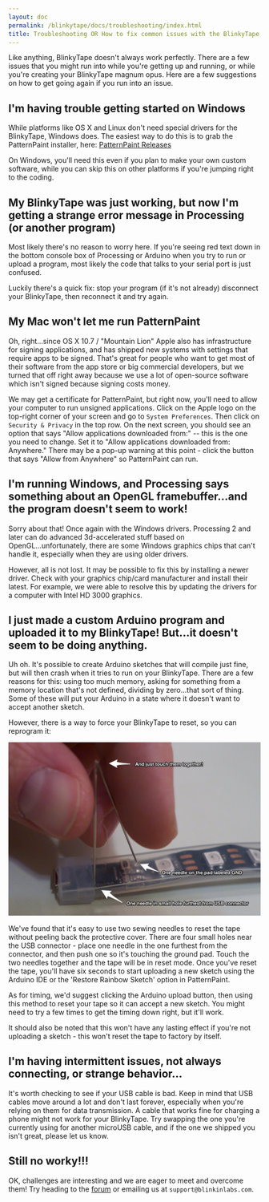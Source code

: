 ```yaml
---
layout: doc
permalink: /blinkytape/docs/troubleshooting/index.html
title: Troubleshooting OR How to fix common issues with the BlinkyTape
---
```

Like anything, BlinkyTape doesn't always work perfectly. There are a few issues that you might run into while you're getting up and running, or while you're creating your BlinkyTape magnum opus.  Here are a few suggestions on how to get going again if you run into an issue.

## I'm having trouble getting started on Windows
While platforms like OS X and Linux don't need special drivers for the BlinkyTape, Windows does. The easiest way to do this is to grab the PatternPaint installer, here: [PatternPaint Releases](https://github.com/Blinkinlabs/PatternPaint/releases)

On Windows, you'll need this even if you plan to make your own custom software, while you can skip this on other platforms if you're jumping right to the coding.

## My BlinkyTape was just working, but now I'm getting a strange error message in Processing (or another program)
Most likely there's no reason to worry here. If you're seeing red text down in the bottom console box of Processing or Arduino when you try to run or upload a program, most likely the code that talks to your serial port is just confused.

Luckily there's a quick fix: stop your program (if it's not already) disconnect your BlinkyTape, then reconnect it and try again. 

## My Mac won't let me run PatternPaint
Oh, right...since OS X 10.7 / "Mountain Lion" Apple also has infrastructure for signing applications, and has shipped new systems with settings that require apps to be signed. That's great for people who want to get most of their software from the app store or big commercial developers, but we turned that off right away because we use a lot of open-source software which isn't signed because signing costs money.
 
We may get a certificate for PatternPaint, but right now, you'll need to allow your computer to run unsigned applications.  Click on the Apple logo on the top-right corner of your screen and go to `System Preferences`. Then click on `Security & Privacy` in the top row. On the next screen, you should see an option that says "Allow applications downloaded from:" -- this is the one you need to change. Set it to "Allow applications downloaded from: Anywhere." There may be a pop-up warning at this point - click the button that says "Allow from Anywhere" so PatternPaint can run.

## I'm running Windows, and Processing says something about an OpenGL framebuffer...and the program doesn't seem to work!
Sorry about that! Once again with the Windows drivers. Processing 2 and later can do advanced 3d-accelerated stuff based on OpenGL...unfortunately, there are some Windows graphics chips that can't handle it, especially when they are using older drivers.

However, all is not lost. It may be possible to fix this by installing a newer driver. Check with your graphics chip/card manufacturer and install their latest. For example, we were able to resolve this by updating the drivers for a computer with Intel HD 3000 graphics.

## I just made a custom Arduino program and uploaded it to my BlinkyTape! But...it doesn't seem to be doing anything.
Uh oh. It's possible to create Arduino sketches that will compile just fine, but will then crash when it tries to run on your BlinkyTape. There are a few reasons for this: using too much memory, asking for something from a memory location that's not defined, dividing by zero...that sort of thing. Some of these will put your Arduino in a state where it doesn't want to accept another sketch.

However, there is a way to force your BlinkyTape to reset, so you can reprogram it:

![BlinkyTape Reset points](/images/blinkytape/big/bt_reset.png)

We've found that it's easy to use two sewing needles to reset the tape without peeling back the protective cover. There are four small holes near the USB connector - place one needle in the one furthest from the connector, and then push one so it's touching the ground pad.  Touch the two needles together and the tape will be in reset mode. Once you've reset the tape, you'll have six seconds to start uploading a new sketch using the Arduino IDE or the 'Restore Rainbow Sketch' option in PatternPaint.

As for timing, we'd suggest clicking the Arduino upload button, then using this method to reset your tape so it can accept a new sketch. You might need to try a few times to get the timing down right, but it'll work.

It should also be noted that this won't have any lasting effect if you're not uploading a sketch - this won't reset the tape to factory by itself.

## I'm having intermittent issues, not always connecting, or strange behavior...
It's worth checking to see if your USB cable is bad.  Keep in mind that USB cables move around a lot and don't last forever, especially when you're relying on them for data transmission.  A cable that works fine for charging a phone might not work for your BlinkyTape.  Try swapping the one you're currently using for another microUSB cable, and if the one we shipped you isn't great, please let us know.

## Still no worky!!!
OK, challenges are interesting and we are eager to meet and overcome them!  Try heading to the [forum](/forums) or emailing us at `support@blinkinlabs.com`.
